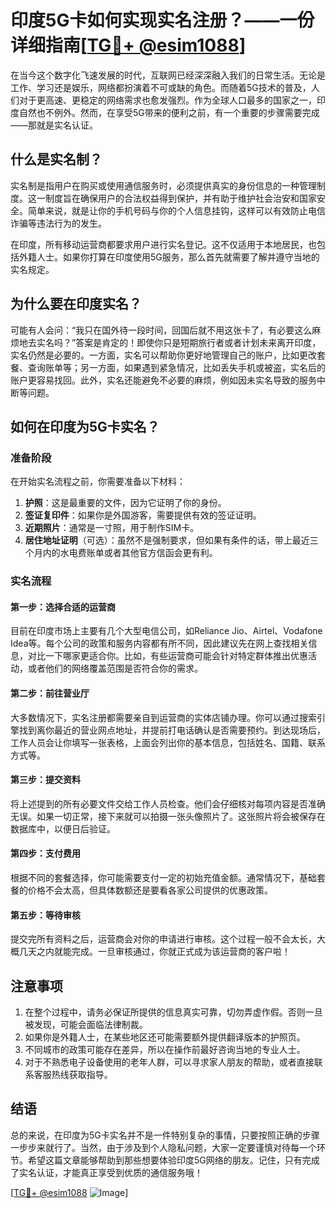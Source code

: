 # 印度5G卡如何实现实名注册？——一份详细指南[[TG💪+ @esim1088](https://t.me/s/esim1088)]

在当今这个数字化飞速发展的时代，互联网已经深深融入我们的日常生活。无论是工作、学习还是娱乐，网络都扮演着不可或缺的角色。而随着5G技术的普及，人们对于更高速、更稳定的网络需求也愈发强烈。作为全球人口最多的国家之一，印度自然也不例外。然而，在享受5G带来的便利之前，有一个重要的步骤需要完成——那就是实名认证。

## 什么是实名制？

实名制是指用户在购买或使用通信服务时，必须提供真实的身份信息的一种管理制度。这一制度旨在确保用户的合法权益得到保护，并有助于维护社会治安和国家安全。简单来说，就是让你的手机号码与你的个人信息挂钩，这样可以有效防止电信诈骗等违法行为的发生。

在印度，所有移动运营商都要求用户进行实名登记。这不仅适用于本地居民，也包括外籍人士。如果你打算在印度使用5G服务，那么首先就需要了解并遵守当地的实名规定。

## 为什么要在印度实名？

可能有人会问：“我只在国外待一段时间，回国后就不用这张卡了，有必要这么麻烦地去实名吗？”答案是肯定的！即使你只是短期旅行者或者计划未来离开印度，实名仍然是必要的。一方面，实名可以帮助你更好地管理自己的账户，比如更改套餐、查询账单等；另一方面，如果遇到紧急情况，比如丢失手机或被盗，实名后的账户更容易找回。此外，实名还能避免不必要的麻烦，例如因未实名导致的服务中断等问题。

## 如何在印度为5G卡实名？

### 准备阶段

在开始实名流程之前，你需要准备以下材料：

1. **护照**：这是最重要的文件，因为它证明了你的身份。
2. **签证复印件**：如果你是外国游客，需要提供有效的签证证明。
3. **近期照片**：通常是一寸照，用于制作SIM卡。
4. **居住地址证明**（可选）：虽然不是强制要求，但如果有条件的话，带上最近三个月内的水电费账单或者其他官方信函会更有利。

### 实名流程

#### 第一步：选择合适的运营商

目前在印度市场上主要有几个大型电信公司，如Reliance Jio、Airtel、Vodafone Idea等。每个公司的政策和服务内容都有所不同，因此建议先在网上查找相关信息，对比一下哪家更适合你。比如，有些运营商可能会针对特定群体推出优惠活动，或者他们的网络覆盖范围是否符合你的需求。

#### 第二步：前往营业厅

大多数情况下，实名注册都需要亲自到运营商的实体店铺办理。你可以通过搜索引擎找到离你最近的营业网点地址，并提前打电话确认是否需要预约。到达现场后，工作人员会让你填写一张表格，上面会列出你的基本信息，包括姓名、国籍、联系方式等。

#### 第三步：提交资料

将上述提到的所有必要文件交给工作人员检查。他们会仔细核对每项内容是否准确无误。如果一切正常，接下来就可以拍摄一张头像照片了。这张照片将会被保存在数据库中，以便日后验证。

#### 第四步：支付费用

根据不同的套餐选择，你可能需要支付一定的初始充值金额。通常情况下，基础套餐的价格不会太高，但具体数额还是要看各家公司提供的优惠政策。

#### 第五步：等待审核

提交完所有资料之后，运营商会对你的申请进行审核。这个过程一般不会太长，大概几天之内就能完成。一旦审核通过，你就正式成为该运营商的客户啦！

## 注意事项

1. 在整个过程中，请务必保证所提供的信息真实可靠，切勿弄虚作假。否则一旦被发现，可能会面临法律制裁。
2. 如果你是外籍人士，在某些地区还可能需要额外提供翻译版本的护照页。
3. 不同城市的政策可能存在差异，所以在操作前最好咨询当地的专业人士。
4. 对于不熟悉电子设备使用的老年人群，可以寻求家人朋友的帮助，或者直接联系客服热线获取指导。

## 结语

总的来说，在印度为5G卡实名并不是一件特别复杂的事情，只要按照正确的步骤一步步来就行了。当然，由于涉及到个人隐私问题，大家一定要谨慎对待每一个环节。希望这篇文章能够帮助到那些想要体验印度5G网络的朋友。记住，只有完成了实名认证，才能真正享受到优质的通信服务哦！

[[TG💪+ @esim1088](https://t.me/s/esim1088) ![Image](https://i.postimg.cc/4NQfJmqS/Snipaste-2025-05-13-00-14-12.png)]
